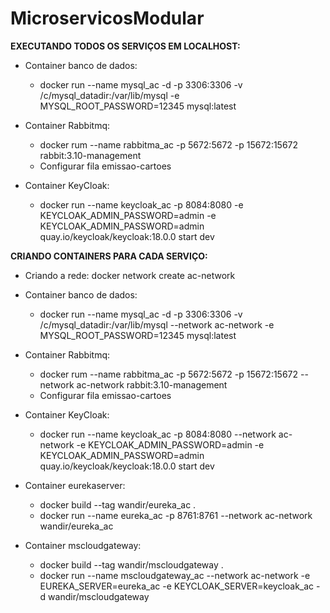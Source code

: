 # MicroservicosModular

**EXECUTANDO TODOS OS SERVIÇOS EM LOCALHOST:**

* Container banco de dados:
   * docker run --name mysql_ac -d -p 3306:3306 -v /c/mysql_datadir:/var/lib/mysql -e MYSQL_ROOT_PASSWORD=12345 mysql:latest

* Container Rabbitmq:
    * docker rum --name rabbitma_ac -p 5672:5672 -p 15672:15672 rabbit:3.10-management
    * Configurar fila emissao-cartoes
  
* Container KeyCloak:
    * docker run --name keycloak_ac -p 8084:8080 -e KEYCLOAK_ADMIN_PASSWORD=admin -e KEYCLOAK_ADMIN_PASSWORD=admin quay.io/keycloak/keycloak:18.0.0 start dev
  
  
**CRIANDO CONTAINERS PARA CADA SERVIÇO:**

  * Criando a rede: docker network create ac-network
  
  * Container banco de dados:
    * docker run --name mysql_ac -d -p 3306:3306 -v /c/mysql_datadir:/var/lib/mysql --network ac-network -e MYSQL_ROOT_PASSWORD=12345 mysql:latest

  * Container Rabbitmq:
    * docker rum --name rabbitma_ac -p 5672:5672 -p 15672:15672  --network ac-network rabbit:3.10-management
    * Configurar fila emissao-cartoes
  
  * Container KeyCloak:
    * docker run --name keycloak_ac -p 8084:8080 --network ac-network -e KEYCLOAK_ADMIN_PASSWORD=admin -e KEYCLOAK_ADMIN_PASSWORD=admin quay.io/keycloak/keycloak:18.0.0 start dev
    
  * Container eurekaserver:
    * docker build --tag wandir/eureka_ac .
    * docker run --name eureka_ac -p 8761:8761 --network ac-network wandir/eureka_ac
    
  * Container mscloudgateway:
    * docker build --tag wandir/mscloudgateway .
    * docker run --name mscloudgateway_ac --network ac-network -e EUREKA_SERVER=eureka_ac  -e KEYCLOAK_SERVER=keycloak_ac -d wandir/mscloudgateway  
  
  
